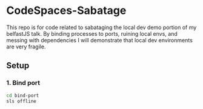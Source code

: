 # CodeSpaces-Sabatage

This repo is for code related to sabataging the local dev demo portion of my belfastJS talk. By binding processes to ports, ruining local envs, and messing with dependencies I will demonstrate that local dev environments are very fragile. 

## Setup

### 1. Bind port 
```bash
cd bind-port
sls offline
```
